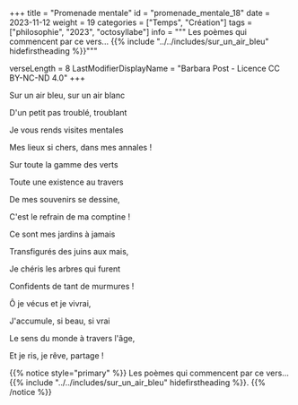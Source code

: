 +++
title = "Promenade mentale"
id = "promenade_mentale_18"
date = 2023-11-12
weight = 19
categories = ["Temps", "Création"]
tags = ["philosophie", "2023", "octosyllabe"]
info = """
Les poèmes qui commencent par ce vers...
{{% include "../../includes/sur_un_air_bleu" hidefirstheading %}}"""

verseLength = 8
LastModifierDisplayName = "Barbara Post - Licence CC BY-NC-ND 4.0"
+++

Sur un air bleu, sur un air blanc

D'un petit pas troublé, troublant

Je vous rends visites mentales

Mes lieux si chers, dans mes annales !

Sur toute la gamme des verts

Toute une existence au travers

De mes souvenirs se dessine,

C'est le refrain de ma comptine !

Ce sont mes jardins à jamais

Transfigurés des juins aux mais,

Je chéris les arbres qui furent

Confidents de tant de murmures !

Ô je vécus et je vivrai,

J'accumule, si beau, si vrai

Le sens du monde à travers l'âge,

Et je ris, je rêve, partage !

{{% notice style="primary" %}}
Les poèmes qui commencent par ce vers...
{{% include "../../includes/sur_un_air_bleu" hidefirstheading %}}.
{{% /notice %}}
